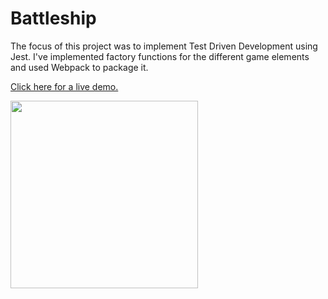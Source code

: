 # Battleship

The focus of this project was to implement Test Driven Development using Jest.
I've implemented factory functions for the different game elements and used Webpack to package it.

[Click here for a live demo.](https://jackfcs.github.io/battleship/)

<img width="300" src="https://user-images.githubusercontent.com/70267892/130815281-b960c8f2-2084-4e2e-afb9-e6c94cf08a97.png">

